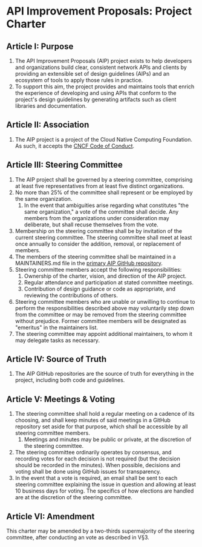 # API Improvement Proposals: Project Charter

## Article I: Purpose

1. The API Improvement Proposals (AIP) project exists to help developers and organizations build clear, consistent network APIs and clients by providing an extensible set of design guidelines (AIPs) and an ecosystem of tools to apply those rules in practice.
2. To support this aim, the project provides and maintains tools that enrich the experience of developing and using APIs that conform to the project's design guidelines by generating artifacts such as client libraries and documentation.


## Article II: Association

1. The AIP project is a project of the Cloud Native Computing Foundation. As such, it accepts the [CNCF Code of Conduct](https://github.com/cncf/foundation/blob/master/code-of-conduct.md).

## Article III: Steering Committee

1. The AIP project shall be governed by a steering committee, comprising at least five representatives from at least five distinct organizations.
2. No more than 25% of the committee shall represent or be employed by the same organization.
    1. In the event that ambiguities arise regarding what constitutes "the same organization," a vote of the committee shall decide. Any members from the organizations under consideration may deliberate, but shall recuse themselves from the vote.
3. Membership on the steering committee shall be by invitation of the current steering committee. The steering committee shall meet at least once annually to consider the addition, removal, or replacement of members.
4. The members of the steering committee shall be maintained in a MAINTAINERS.md file in the [primary AIP GitHub repository](https://github.com/aip-dev/aip).
5. Steering committee members accept the following responsibilities:
    1. Ownership of the charter, vision, and direction of the AIP project.
    2. Regular attendance and participation at stated committee meetings.
    3. Contribution of design guidance or code as appropriate, and reviewing the contributions of others.
6. Steering committee members who are unable or unwilling to continue to perform the responsibilities described above may voluntarily step down from the committee or may be removed from the steering committee without prejudice. Former committee members will be designated as "emeritus" in the maintainers list.
7. The steering committee may appoint additional maintainers, to whom it may delegate tasks as necessary.

## Article IV: Source of Truth

1. The AIP GitHub repositories are the source of truth for everything in the project, including both code and guidelines.

## Article V: Meetings & Voting

1. The steering committee shall hold a regular meeting on a cadence of its choosing, and shall keep minutes of said meetings in a GitHub repository set aside for that purpose, which shall be accessible by all steering committee members.
    1. Meetings and minutes may be public or private, at the discretion of the steering committee.
2. The steering committee ordinarily operates by consensus, and recording votes for each decision is not required (but the decision should be recorded in the minutes). When possible, decisions and voting shall be done using GitHub issues for transparency.
3. In the event that a vote is required, an email shall be sent to each steering committee explaining the issue in question and allowing at least 10 business days for voting. The specifics of how elections are handled are at the discretion of the steering committee.

## Article VI: Amendment

This charter may be amended by a two-thirds supermajority of the steering committee, after conducting an vote as described in V§3.